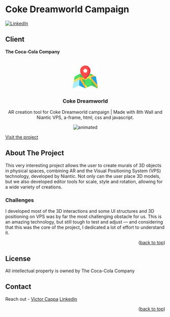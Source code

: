 # Coke Dreamworld Campaign

<div id="top"></div>

[![LinkedIn][linkedin-shield]][linkedin-url]

<h2>Client</h2>
<p><b>The Coca-Cola Company</b></p>


<!-- PROJECT LOGO -->
 

<br />
<div align="center">
  <a href="https://github.com/victorcappa/coke-dreamworld-campaign">
    <img src="logo.png" alt="Logo" width="80" height="80">
  </a>

<h3 align="center">Coke Dreamworld</h3>

  <p align="center">
AR creation tool for Coke Dreamworld campaign | Made with 8th Wall and Niantic VPS, a-frame, html, css and javascript.
  </p>
   <img src="https://user-images.githubusercontent.com/40408965/200143996-2973b16c-58c4-447e-88be-a825d4ae40cf.gif" alt="animated" />
</div>

<a href="https://us.coca-cola.com/coke-creations-dreamworld-ar-mural" >Visit the project</a>



<!-- ABOUT THE PROJECT -->
## About The Project

 
<p align="left">
 <p> This very interesting project allows the user to create murals of 3D objects in physical spaces, combining AR and the Visual Positioning System (VPS) technology, developed by Niantic.
 Not only can the user place 3D models, but we also developed editor tools for scale, style and rotation, allowing for a wide variety of creations. 
 </p>
 
  <h3>Challenges</h3
   <p>
I developed most of the 3D interactions and some UI structures and 3D positioning on VPS was by far the most challenging obstacle for us. This is an amazing technology, but still tough to test and adjust — and considering that this was the core of the project, I dedicated a lot of effort to understand it.
   </p>


<p align="right">(<a href="#top">back to top</a>)</p>


<!-- LICENSE -->
## License

All intellectual property is owned by The Coca-Cola Company

<!-- CONTACT -->
## Contact

Reach out - <a href = "mailto: cappacurta@gmail.com.com">Victor Cappa</a>
<a href="https://www.linkedin.com/in/victor-cappa-50839788/">Linkedin</a>

<p align="right">(<a href="#top">back to top</a>)</p>

[linkedin-shield]: https://img.shields.io/badge/-LinkedIn-black.svg?style=for-the-badge&logo=linkedin&colorB=555
[linkedin-url]: https://www.linkedin.com/in/victor-cappa-50839788/
